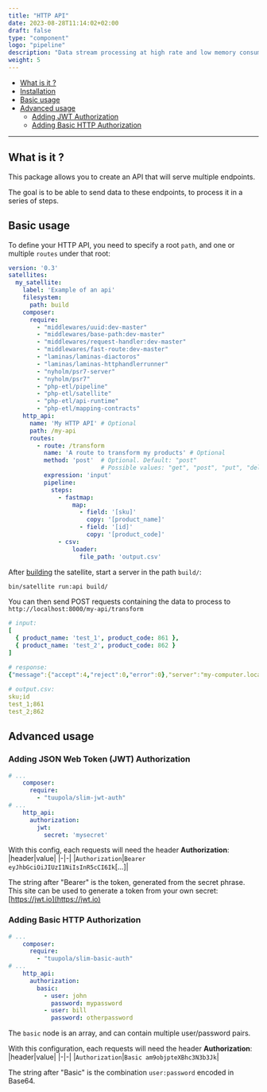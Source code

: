 ```yaml
---
title: "HTTP API"
date: 2023-08-28T11:14:02+02:00
draft: false
type: "component"
logo: "pipeline"
description: "Data stream processing at high rate and low memory consuming"
weight: 5
---
```


- [What is it ?](#what-is-it-)
- [Installation](#installation)
- [Basic usage](#basic-usage)
- [Advanced usage](#advanced-usage)
  - [Adding JWT Authorization](#adding-json-web-token-jwt-authorization)
  - [Adding Basic HTTP Authorization](#adding-basic-http-authorization)

---

## What is it ?

This package allows you to create an API that will serve multiple endpoints.

The goal is to be able to send data to these endpoints, to process it in a series of steps.

## Basic usage

To define your HTTP API, you need to specify a root `path`, and one or multiple `routes` under that root:

```yaml
version: '0.3'
satellites:
  my_satellite:
    label: 'Example of an api'
    filesystem:
      path: build
    composer:
      require:
        - "middlewares/uuid:dev-master"
        - "middlewares/base-path:dev-master"
        - "middlewares/request-handler:dev-master"
        - "middlewares/fast-route:dev-master"
        - "laminas/laminas-diactoros"
        - "laminas/laminas-httphandlerrunner"
        - "nyholm/psr7-server"
        - "nyholm/psr7"
        - "php-etl/pipeline"
        - "php-etl/satellite"
        - "php-etl/api-runtime"
        - "php-etl/mapping-contracts"
    http_api:
      name: 'My HTTP API' # Optional
      path: /my-api
      routes:
        - route: /transform
          name: 'A route to transform my products' # Optional
          method: 'post'  # Optional. Default: "post"
                          # Possible values: "get", "post", "put", "delete", "patch", "head"
          expression: 'input'
          pipeline:
            steps:
              - fastmap:
                  map:
                    - field: '[sku]'
                      copy: '[product_name]'
                    - field: '[id]'
                      copy: '[product_code]'
              - csv:
                  loader:
                    file_path: 'output.csv'
```

After [building](../../getting-started/compilation) the satellite, start a server in the path `build/`:

```bash
bin/satellite run:api build/
```

You can then send POST requests containing the data to process to `http://localhost:8000/my-api/transform`

```yaml
# input:
[
  { product_name: 'test_1', product_code: 861 },
  { product_name: 'test_2', product_code: 862 }
]

# response:
{"message":{"accept":4,"reject":0,"error":0},"server":"my-computer.local"}
  
# output.csv:
sku;id
test_1;861
test_2;862
```

## Advanced usage

### Adding JSON Web Token (JWT) Authorization

```yaml
# ...
    composer:
      require:
        - "tuupola/slim-jwt-auth"
# ...
    http_api:
      authorization:
        jwt:
          secret: 'mysecret'
```

With this config, each requests will need the header __Authorization__:
|header|value|
|-|-|
|`Authorization`|`Bearer eyJhbGciOiJIUzI1NiIsInR5cCI6Ik`[...]|

The string after "Bearer" is the token, generated from the secret phrase. This site can be used to generate a token from your own secret: [https://jwt.io](https://jwt.io)

### Adding Basic HTTP Authorization

```yaml
# ...
    composer:
      require:
        - "tuupola/slim-basic-auth"
# ...
    http_api:
      authorization:
        basic:
          - user: john
            password: mypassword
          - user: bill
            password: otherpassword
```

The `basic` node is an array, and can contain multiple user/password pairs.

With this configuration, each requests will need the header __Authorization__:
|header|value|
|-|-|
|`Authorization`|`Basic am9objpteXBhc3N3b3Jk`|

The string after "Basic" is the combination `user:password` encoded in Base64.
